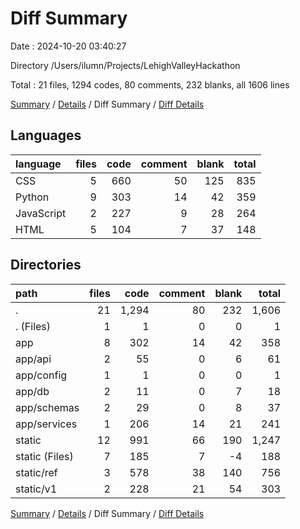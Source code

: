 # Diff Summary

Date : 2024-10-20 03:40:27

Directory /Users/ilumn/Projects/LehighValleyHackathon

Total : 21 files,  1294 codes, 80 comments, 232 blanks, all 1606 lines

[Summary](results.md) / [Details](details.md) / Diff Summary / [Diff Details](diff-details.md)

## Languages
| language | files | code | comment | blank | total |
| :--- | ---: | ---: | ---: | ---: | ---: |
| CSS | 5 | 660 | 50 | 125 | 835 |
| Python | 9 | 303 | 14 | 42 | 359 |
| JavaScript | 2 | 227 | 9 | 28 | 264 |
| HTML | 5 | 104 | 7 | 37 | 148 |

## Directories
| path | files | code | comment | blank | total |
| :--- | ---: | ---: | ---: | ---: | ---: |
| . | 21 | 1,294 | 80 | 232 | 1,606 |
| . (Files) | 1 | 1 | 0 | 0 | 1 |
| app | 8 | 302 | 14 | 42 | 358 |
| app/api | 2 | 55 | 0 | 6 | 61 |
| app/config | 1 | 1 | 0 | 0 | 1 |
| app/db | 2 | 11 | 0 | 7 | 18 |
| app/schemas | 2 | 29 | 0 | 8 | 37 |
| app/services | 1 | 206 | 14 | 21 | 241 |
| static | 12 | 991 | 66 | 190 | 1,247 |
| static (Files) | 7 | 185 | 7 | -4 | 188 |
| static/ref | 3 | 578 | 38 | 140 | 756 |
| static/v1 | 2 | 228 | 21 | 54 | 303 |

[Summary](results.md) / [Details](details.md) / Diff Summary / [Diff Details](diff-details.md)